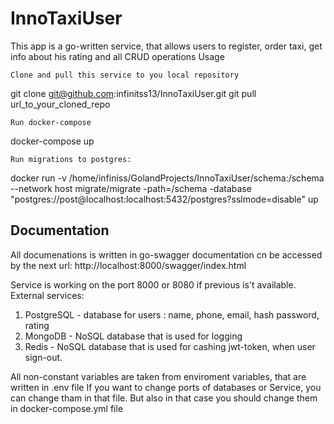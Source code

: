 # InnoTaxiUser

This app is a go-written service, that allows users to register, order taxi, get info about his rating and all CRUD operations
Usage

    Clone and pull this service to you local repository

  git clone git@github.com:infinitss13/InnoTaxiUser.git
  git pull url_to_your_cloned_repo

    Run docker-compose

  docker-compose up

    Run migrations to postgres:

  docker run -v /home/infiniss/GolandProjects/InnoTaxiUser/schema:/schema 
  --network host migrate/migrate -path=/schema -database "postgres://post@localhost:localhost:5432/postgres?sslmode=disable" up
  


## Documentation

All documenations is written in go-swagger documentation cn be accessed by the next url:
http://localhost:8000/swagger/index.html

Service is working on the port 8000 or 8080 if previous is't available. 
External services: 
  1. PostgreSQL - database for users : name, phone, email, hash password, rating
  2. MongoDB - NoSQL database that is used for logging
  3. Redis - NoSQL database that is used for cashing jwt-token, when user sign-out.

All non-constant variables are taken from enviroment variables, that are written in .env file
If you want to change ports of databases or Service, you can change tham in that file.
But also in that case you should change them in docker-compose.yml file


